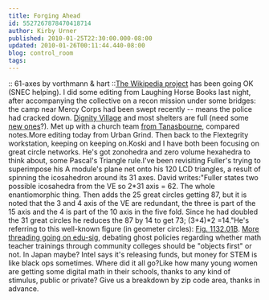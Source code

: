 ```yaml
---
title: Forging Ahead
id: 5527267878470418714
author: Kirby Urner
published: 2010-01-25T22:30:00.000-08:00
updated: 2010-01-26T00:11:44.440-08:00
blog: control_room
tags: 
---
```


[](https://blogger.googleusercontent.com/img/b/R29vZ2xl/AVvXsEjDfJbje-aJ1tbf_XGCF2KTmQnPyULzekrv3CdADNWRJr4J_pn3lbvefIbgssshfC6WTSPOySRVq2RbJqKW5v5r_QZ2D7B2gSwTWNzEnbH7R1PnTZkUtKyKOYbH61sWCwtKdtWH/s1600-h/61axis.jpg):: 61-axes by vorthmann & hart ::[The Wikipedia project](http://worldgame.blogspot.com/2010/01/updating-wikipedia.html) has been going OK (SNEC helping).  I did some editing from Laughing Horse Books last night, after accompanying the collective on a recon mission under some bridges: the camp near Mercy Corps had been swept recently -- means the police had cracked down. [Dignity Village](http://worldgame.blogspot.com/2009/01/metropolitan-talk.html) and most shelters are full (need some [new ones](http://sketchup.google.com/3dwarehouse/details?mid=a4295f6b93a3e11488961f28097fe890)?).  Met up with a church team [from Tanasbourne](http://en.wikipedia.org/wiki/Tanasbourne,_Oregon), compared notes.More editing today from Urban Grind.  Then back to the Flextegrity workstation, keeping on keeping on.Koski and I have both been focusing on great circle networks.  He's got zonohedra and zero volume hexahedra to think about, some Pascal's Triangle rule.I've been revisiting Fuller's trying to superimpose his A module's plane net onto his 120 LCD triangles, a result of spinning the icosahedron around its 31 axes. David writes:"Fuller states two possible icosahedra from the VE so 2*31 axis =  62.  The whole enantiomorphic thing. Then adds the 25 great  circles getting 87, but it is noted that the 3 and 4 axis of the VE are  redundant, the three is part of the 15 axis and the 4 is part of the 10  axis in the five fold. Since he had doubled the 31 great  circles he reduces the 87 by 14 to get 73; (3+4)*2 =14."He's referring to this well-known figure (in geometer circles):  [Fig. 1132.01B](http://www.rwgrayprojects.com/synergetics/s11/figs/f3201b.html). [More threading going on edu-sig](http://mail.python.org/pipermail/edu-sig/2010-January/date.html), debating ghost policies regarding whether math teacher trainings through community colleges should be "objects first" or not.  In Japan maybe?  Intel says it's releasing funds, but money for STEM is like black ops sometimes.  Where did it all go?Like how many young women are getting some digital math in their schools, thanks to any kind of stimulus, public or private?  Give us a breakdown by zip code area, thanks in advance.